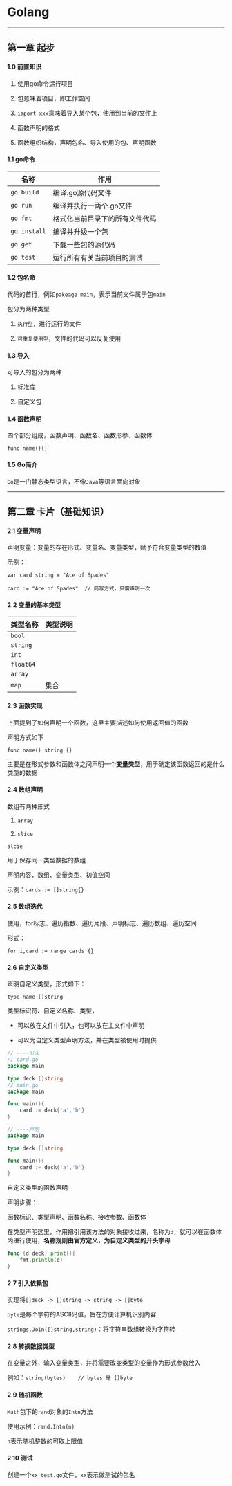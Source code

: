 # Golang

---

## 第一章 起步

#### 1.0 前置知识

1. 使用go命令运行项目

2. 包意味着项目，即工作空间

3. `import xxx`意味着导入某个包，使用到当前的文件上

4. 函数声明的格式

5. 函数组织结构，声明包名、导入使用的包、声明函数

#### 1.1 go命令

| 名称           | 作用              |
| ------------ | --------------- |
| `go build`   | 编译.go源代码文件      |
| `go run`     | 编译并执行一两个.go文件   |
| `go fmt`     | 格式化当前目录下的所有文件代码 |
| `go install` | 编译并升级一个包        |
| `go get`     | 下载一些包的源代码       |
| `go test`    | 运行所有有关当前项目的测试   |

#### 1.2 包名命

代码的首行，例如`pakeage main`，表示当前文件属于包`main`

包分为两种类型

1. `执行型`，进行运行的文件

2. `可重复使用型`，文件的代码可以反复使用

#### 1.3 导入

可导入的包分为两种

1. 标准库

2. 自定义包

#### 1.4 函数声明

四个部分组成，函数声明、函数名、函数形参、函数体

`func name(){}`

#### 1.5 Go简介

`Go`是一门静态类型语言，不像`Java`等语言面向对象

---

## 第二章 卡片（基础知识）

#### 2.1 变量声明

声明变量：变量的存在形式、变量名、变量类型，赋予符合变量类型的数值

示例：

`var card string = "Ace of Spades"`

`card := "Ace of Spades"  // 简写方式，只需声明一次`

#### 2.2 变量的基本类型

| 类型名称      | 类型说明 |
| --------- | ---- |
| `bool`    |      |
| `string`  |      |
| `int`     |      |
| `float64` |      |
| `array`   |      |
| `map`     | 集合   |

#### 2.3 函数实现

上面提到了如何声明一个函数，这里主要描述如何使用返回值的函数

声明方式如下

`func name() string {}`

主要是在形式参数和函数体之间声明一个**变量类型**，用于确定该函数返回的是什么类型的数据

#### 2.4 数组声明

数组有两种形式

1. `array`

2. `slice`

`slcie`

用于保存同一类型数据的数组

声明内容，数组、变量类型、初值空间

示例：`cards := []string{}`

#### 2.5 数组迭代

使用，for标志、遍历指数、遍历片段、声明标志、遍历数组、遍历空间

形式：

`for i,card := range cards {}`

#### 2.6 自定义类型

声明自定义类型，形式如下：

`type name []string`

类型标识符、自定义名称、类型，

- 可以放在文件中引入，也可以放在主文件中声明

- 可以为自定义类型声明方法，并在类型被使用时提供

```go
// ----引入 
// card.go
package main

type deck []string
// main.go
package main

func main(){
    card := deck{'a','b'}
} 

// ----声明
package main

type deck []string

func main(){
    card := deck{'a','b'}
}
```

自定义类型的函数声明

声明步骤：

函数标识、类型声明、函数名称、接收参数、函数体

在类型声明这里，作用把引用该方法的对象接收过来，名称为`d`，就可以在函数体内进行使用，**名称规则由官方定义，为自定义类型的开头字母**

```go
func (d deck) print(){
    fmt.println(d)
}
```

#### 2.7 引入依赖包

实现将`[]deck -> []string -> string -> []byte`

`byte`是每个字符的ASCII码值，旨在方便计算机识别内容

`strings.Join([]string,string)`：将字符串数组转换为字符转

#### 2.8 转换数据类型

在变量之外，输入变量类型，并将需要改变类型的变量作为形式参数放入

例如：`string(bytes)    // bytes 是 []byte`

#### 2.9 随机函数

`Math`包下的`rand`对象的`Intn`方法

使用示例：`rand.Intn(n)`

`n`表示随机整数的可取上限值

#### 2.10 测试

创建一个`xx_test.go`文件，`xx`表示做测试的包名
